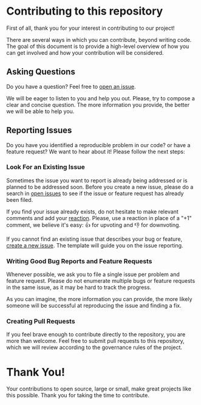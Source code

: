 # Contributing to this repository

First of all, thank you for your interest in contributing to our project!

There are several ways in which you can contribute, beyond writing code. The goal of this document is to provide a high-level overview of how you can get involved and how your contribution will be considered.

## Asking Questions 

Do you have a question? Feel free to [open an issue](https://github.com/YOUR-ORGANIZATION/YOUR-PROJECT/issues/new?assignees=&labels=question&template=question.md).

We will be eager to listen to you and help you out. Please, try to compose a clear and concise question. The more information you provide, the better we will be able to help you.

## Reporting Issues

Do you have you identified a reproducible problem in our code? or have a feature request? We want to hear about it! Please follow the next steps:

### Look For an Existing Issue

Sometimes the issue you want to report is already being addressed or is planned to be addressed soon. Before you create a new issue, please do a search in [open issues](https://github.com/connerglover/Conners-Retime-Tool/issues) to see if the issue or feature request has already been filed.

If you find your issue already exists, do not hesitate to make relevant comments and add your [reaction](https://github.com/blog/2119-add-reactions-to-pull-requests-issues-and-comments). Please, use a reaction in place of a "+1" comment, we believe it's easy: 👍 for upvoting and 👎 for downvoting.

If you cannot find an existing issue that describes your bug or feature, [create a new issue](https://github.com/connerglover/Conners-Retime-Tool/issues/new?assignees=&labels=&template=proposal.md). The template will guide you on the issue reporting.

### Writing Good Bug Reports and Feature Requests

Whenever possible, we ask you to file a single issue per problem and feature request. Please do not enumerate multiple bugs or feature requests in the same issue, as it may be hard to track the progress.

As you can imagine, the more information you can provide, the more likely someone will be successful at reproducing the issue and finding a fix.

### Creating Pull Requests

If you feel brave enough to contribute directly to the repository, you are more than welcome. Feel free to submit pull requests to this repository, which we will review according to the governance rules of the project.

# Thank You!

Your contributions to open source, large or small, make great projects like this possible. Thank you for taking the time to contribute.
